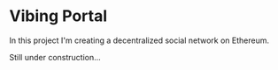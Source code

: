 # Vibing Portal

In this project I'm creating a decentralized social network on Ethereum.

Still under construction...